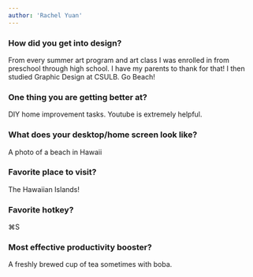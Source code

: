 ```yaml
---
author: 'Rachel Yuan'
---
```


### How did you get into design?

From every summer art program and art class I was enrolled in from preschool through high school. I have my parents to thank for that! I then studied Graphic Design at CSULB. Go Beach!

### One thing you are getting better at?

DIY home improvement tasks. Youtube is extremely helpful.

### What does your desktop/home screen look like?

A photo of a beach in Hawaii

### Favorite place to visit?

The Hawaiian Islands!

### Favorite hotkey?

⌘S

### Most effective productivity booster?

A freshly brewed cup of tea sometimes with boba.
